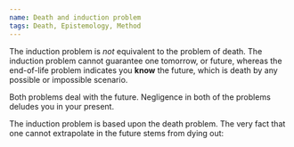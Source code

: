```yaml
---
name: Death and induction problem
tags: Death, Epistemology, Method
---
```


The induction problem is *not* equivalent to the problem of death. The
induction problem cannot guarantee one tomorrow, or future, whereas
the end-of-life problem indicates you **know** the future, which is
death by any possible or impossible scenario.

Both problems deal with the future. Negligence in both of the problems
deludes you in your present.

The induction problem is based upon the death problem. The very fact
that one cannot extrapolate in the future stems from dying out: 

